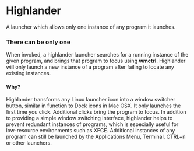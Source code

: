 # Highlander
A launcher which allows only one instance of any program it launches.

### There can be only one
When invoked, a highlander launcher searches for a running instance of the given program, and brings that program to focus using **wmctrl**. Highlander will only launch a new instance of a program after failing to locate any existing instances.

#### Why?
Highlander transforms any Linux launcher icon into a window switcher button, similar in function to Dock icons in Mac OSX. It only launches the first time you click. Additional clicks bring the program to focus. In addition to providing a simple window switching interface, highlander helps to prevent redundant instances of programs, which is especially useful for low-resource environments such as XFCE. Additional instances of any program can still be launched by the Applications Menu, Terminal, CTRL+n or other launchers. 

